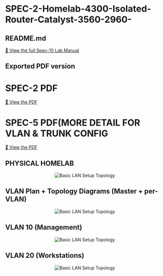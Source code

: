 # SPEC-2-Homelab-4300-Isolated-Router-Catalyst-3560-2960-
## README.md              
[📄 View the full Spec-10 Lab Manual](Spec-5.md)
 ## Exported PDF version 
 # SPEC-2 PDF
[📄 View the PDF](./Spec-2-With-Diagrams.pdf)
# SPEC-5 PDF(MORE DETAIL FOR VLAN & TRUNK CONFIG
[📄 View the PDF](./Spec-5-Homelab-CLI-Style.pdf)


##  PHYSICAL HOMELAB


<p align="center">
  <img src="https://i.postimg.cc/MHwpgcsp/Physical-Homelab.jpg" alt="Basic LAN Setup Topology"/>
</p>



##  VLAN Plan +  Topology Diagrams (Master + per-VLAN)



<p align="center">
  <img src="https://i.postimg.cc/0Q59zSwk/Topology-Diagrams-Master-per-VLAN-SPEC-2.png" alt="Basic LAN Setup Topology"/>
</p>

##   VLAN 10 (Management)



<p align="center">
  <img src="https://i.postimg.cc/MH7ktKRP/VLAN-10-Management-SPEC-2png.png" alt="Basic LAN Setup Topology"/>
</p>

##   VLAN 20 (Workstations)


<p align="center">
  <img src="https://i.postimg.cc/fbp6N0fq/VLAN-20-Workstations-SPEC-2.png" alt="Basic LAN Setup Topology"/>
</p>

